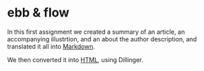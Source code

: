# ebb & flow
In this first assignment we created a summary of an article, an accompanying illustrtion, and an about the author description, and translated it all into [Markdown](https://github.com/jennlikespie123/ebb-flow/blob/master/summary.md).

We then converted it into [HTML](https://github.com/jennlikespie123/ebb-flow/blob/master/summary.html), using Dillinger.

